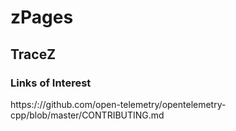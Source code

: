 # zPages

## TraceZ


### Links of Interest
https:/://github.com/open-telemetry/opentelemetry-cpp/blob/master/CONTRIBUTING.md
